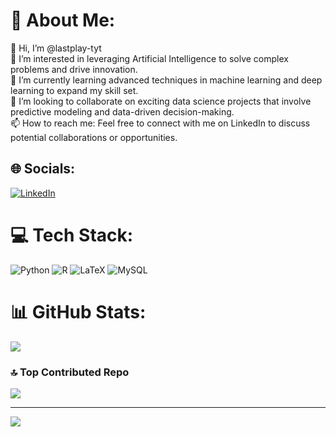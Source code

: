 # 💫 About Me:
👋 Hi, I’m @lastplay-tyt<br>👀 I’m interested in leveraging Artificial Intelligence to solve complex problems and drive innovation.<br>🌱 I’m currently learning advanced techniques in machine learning and deep learning to expand my skill set.<br>💞️ I’m looking to collaborate on exciting data science projects that involve predictive modeling and data-driven decision-making.<br>📫 How to reach me: Feel free to connect with me on LinkedIn to discuss potential collaborations or opportunities.


## 🌐 Socials:
[![LinkedIn](https://img.shields.io/badge/LinkedIn-%230077B5.svg?logo=linkedin&logoColor=white)](https://linkedin.com/in/www.linkedin.com/in/ibrahim-mir) 

# 💻 Tech Stack:
![Python](https://img.shields.io/badge/python-3670A0?style=for-the-badge&logo=python&logoColor=ffdd54) ![R](https://img.shields.io/badge/r-%23276DC3.svg?style=for-the-badge&logo=r&logoColor=white) ![LaTeX](https://img.shields.io/badge/latex-%23008080.svg?style=for-the-badge&logo=latex&logoColor=white) ![MySQL](https://img.shields.io/badge/mysql-%2300000f.svg?style=for-the-badge&logo=mysql&logoColor=white)
# 📊 GitHub Stats:
![](https://github-readme-streak-stats.herokuapp.com/?user=lastplay-tyt&theme=dark&hide_border=false)<br/>

### 🔝 Top Contributed Repo
![](https://github-contributor-stats.vercel.app/api?username=lastplay-tyt&limit=5&theme=dark&combine_all_yearly_contributions=true)

---
[![](https://visitcount.itsvg.in/api?id=lastplay-tyt&icon=0&color=0)](https://visitcount.itsvg.in)

<!-- Proudly created with GPRM ( https://gprm.itsvg.in ) -->

<!---
lastplay-tyt/lastplay-tyt is a ✨ special ✨ repository because its `README.md` (this file) appears on your GitHub profile.
You can click the Preview link to take a look at your changes.
--->
